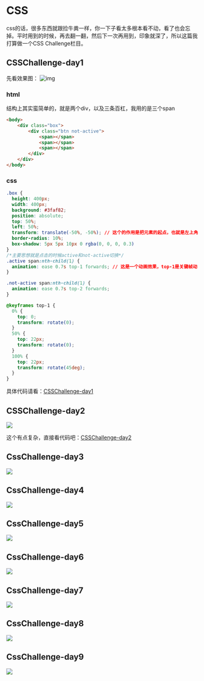 # CSS

css的话，很多东西就跟捡牛粪一样，你一下子看太多根本看不动，看了也会忘掉。平时用到的时候，再去翻一翻，然后下一次再用到，印象就深了，所以这篇我打算做一个CSS Challenge栏目。

## CSSChallenge-day1

先看效果图：
![img](./img/css1.gif)
### html
结构上其实蛮简单的，就是两个div，以及三条百杠，我用的是三个span
```html
<body>
    <div class="box">
        <div class="btn not-active">
            <span></span>
            <span></span>
            <span></span>
        </div>
    </div>
</body>
```
### css
```css
.box {
  height: 400px;
  width: 400px;
  background: #3faf82;
  position: absolute;
  top: 50%;
  left: 50%;
  transform: translate(-50%, -50%); // 这个的作用是把元素的起点，也就是左上角，挪到横向-50%，竖向-50%，百分比是自己的宽高
  border-radius: 10%;
  box-shadow: 5px 5px 10px 0 rgba(0, 0, 0, 0.3)
}
/*主要思想就是点击的时候active和not-active切换*/
.active span:nth-child(1) {
  animation: ease 0.7s top-1 forwards; // 这是一个动画效果，top-1是关键帧动画，forward表示动画帧顺序
}

.not-active span:nth-child(1) {
  animation: ease 0.7s top-2 forwards;
}

@keyframes top-1 {
  0% {
    top: 0;
    transform: rotate(0);
  }
  50% {
    top: 22px;
    transform: rotate(0);
  }
  100% {
    top: 22px;
    transform: rotate(45deg);
  }
}
```
具体代码请看：[CSSChallenge-day1](https://github.com/OutisJie/InternShip/tree/master/CSSChallenge-day1)


## CSSChallenge-day2

<img src="./img/css-day2.gif" style="display: block; margin: auto"/>


这个有点复杂，直接看代码吧：[CSSChallenge-day2](https://github.com/OutisJie/InternShip/tree/master/CSSChallenge-day2)

## CssChallenge-day3

<!-- ![img](./img/css-day3.gif) -->
<img src="./img/css-day3.gif" style="display: block; margin: auto"/>


## CssChallenge-day4

<img src="./img/css-day4.gif" style="display: block; margin: auto"/>
<!-- ![img](./img/css-day4.gif) -->

## CssChallenge-day5

<img src="./img/css-day5.gif" style="display: block; margin: auto"/>

## CssChallenge-day6

<img src="./img/css-day6.gif" style="display: block; margin: auto"/>

## CssChallenge-day7

<img src="./img/css-day7.gif" style="display: block; margin: auto"/>

## CssChallenge-day8

<img src="./img/css-day8.gif" style="display: block; margin: auto"/>

## CssChallenge-day9

<img src="./img/css-day9.gif" style="display: block; margin: auto"/>
